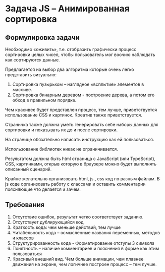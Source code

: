 # Задача JS – Анимированная сортировка

## Формулировка задачи

Необходимо «оживить», т.е. отобразить графически процесс сортировки целых чисел, чтобы
пользователь мог воочию наблюдать как сортируются данные.

Предлагается на выбор два алгоритма которые очень легко представить визуально:
1) Сортировка пузырьком – наглядное «всплытие» элементов в массиве.
2) Сортировка бинарным деревом - построение дерева, а потом его обход в правильном
порядке.

Чем красивее будет представлен процесс, тем лучше, приветствуется использование CSS и
картинок. Креатив также приветствуется.

Страничка также должна уметь генерировать себе наборы данных для сортировки и показывать их
до и после сортировки.

На странице обязательно написать инструкцию как ей пользоваться.

Использование библиотек никак не ограничивается.

Результатом должна быть html страница с JavaScript (или TypeScript), CSS, картинками, открыв
которую в браузере можно будет выполнять описанный сценарий.

Крайне желательно организовать html, js , css код по разным файлам. В js коде организовать
работу с классами и оставить комментарии поясняющие что делается и зачем.

## Требования

1) Отсутствие ошибок, результат четко соответствует заданию.
2) Отсутствует дублирующийся код
3) Краткость кода: чем меньше действий, тем лучше
4) Читабельность кода – осмысленные названия переменных, методов и классов
5) Структурированность кода - Форматирование отступы 3 символа
6) Понятность – наличие комментариев и пояснения в форме как этим пользоваться
7) Красивый внешний вид. Чем больше анимации, чем плавнее движения на экране, чем
логичнее построен процесс – тем лучше.
